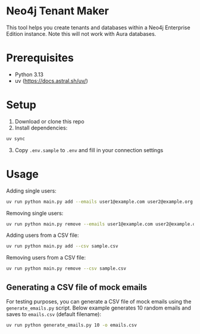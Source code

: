 # Neo4j Tenant Maker

This tool helps you create tenants and databases within a Neo4j Enterprise Edition instance. Note this will not work with Aura databases.

# Prerequisites
- Python 3.13
- uv (https://docs.astral.sh/uv/)

# Setup
1. Download or clone this repo
2. Install dependencies:
```bash
uv sync
```
3. Copy `.env.sample` to `.env` and fill in your connection settings

# Usage

Adding single users:
```bash
uv run python main.py add --emails user1@example.com user2@example.org
```

Removing single users:
```bash
uv run python main.py remove --emails user1@example.com user2@example.org
```

Adding users from a CSV file:
```bash
uv run python main.py add --csv sample.csv
```

Removing users from a CSV file:
```bash
uv run python main.py remove --csv sample.csv
```

## Generating a CSV file of mock emails
For testing purposes, you can generate a CSV file of mock emails using the `generate_emails.py` script. Below example generates 10 random emails and saves to `emails.csv` (default filename):
```bash
uv run python generate_emails.py 10 -o emails.csv
```

